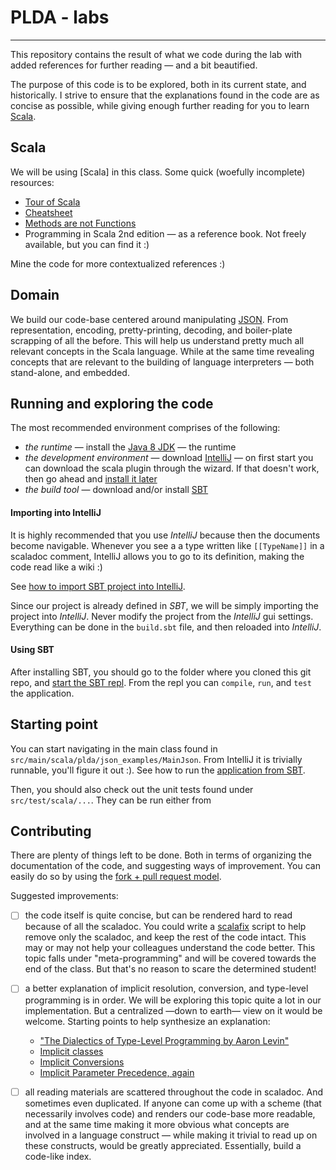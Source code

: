 # PLDA - labs
-----
This repository contains the result of what we code during the lab with added references for further reading — and a bit beautified.  

The purpose of this code is to be explored, both in its current state, and historically. I strive to ensure that
the explanations found in the code are as concise as possible, while giving enough further reading for you to learn [Scala]().

## Scala

We will be using [Scala] in this class. Some quick (woefully incomplete) resources:
- [Tour of Scala](https://docs.scala-lang.org/tour/tour-of-scala.html)
- [Cheatsheet](https://docs.scala-lang.org/cheatsheets/)
- [Methods are not Functions](http://tpolecat.github.io/2014/06/09/methods-functions.html)
- Programming in Scala 2nd edition — as a reference book. Not freely available, but you can find it :)

Mine the code for more contextualized references :)

## Domain

We build our code-base centered around manipulating [JSON](http://www.json.org/). From representation, encoding, pretty-printing, decoding, and boiler-plate scrapping of all the before. This will help us understand pretty much all relevant concepts in the Scala language. While at the same time revealing concepts that are relevant to the building of language interpreters — both stand-alone, and embedded.

## Running and exploring the code

The most recommended environment comprises of the following:
* _the runtime_ — install the [Java 8 JDK](http://www.oracle.com/technetwork/java/javase/downloads/jdk8-downloads-2133151.html) — the runtime
* _the development environment_ — download [IntelliJ](https://www.jetbrains.com/idea/download/) — on first start you can download the scala plugin through the wizard. If that doesn't work, then go ahead and [install it later](https://plugins.jetbrains.com/plugin/1347-scala)
* _the build tool_ — download and/or install [SBT](https://www.scala-lang.org/documentation/getting-started-sbt-track/getting-started-with-scala-and-sbt-on-the-command-line.html)

#### Importing into IntelliJ

It is highly recommended that you use _IntelliJ_ because then the documents become navigable. Whenever you see a a type written like `[[TypeName]]` in a scaladoc comment, IntelliJ allows you to go to its definition, making the code read like a wiki :)

See [how to import SBT project into IntelliJ](https://www.jetbrains.com/help/idea/getting-started-with-sbt.html#import_project).

Since our project is already defined in _SBT_, we will be simply importing the project into _IntelliJ_. Never modify the project from the _IntelliJ_ gui settings. Everything can be done in the `build.sbt` file, and then reloaded into _IntelliJ_.

#### Using SBT

After installing SBT, you should go to the folder where you cloned this git repo, and [start the SBT repl](http://www.scala-sbt.org/0.13/docs/Running.html). From the repl you can `compile`, `run`, and `test` the application.

## Starting point

You can start navigating in the main class found in `src/main/scala/plda/json_examples/MainJson`. From IntelliJ it is trivially runnable, you'll figure it out :). See how to run the [application from SBT](https://alvinalexander.com/scala/sbt-how-specify-main-method-class-to-run-in-project).  

Then, you should also check out the unit tests found under `src/test/scala/...`. They can be run either from

## Contributing

There are plenty of things left to be done. Both in terms of organizing the documentation of the code, and suggesting ways of improvement. You can easily do so by using the [fork + pull request model](https://help.github.com/articles/creating-a-pull-request-from-a-fork/).

Suggested improvements:
- [ ] the code itself is quite concise, but can be rendered hard to read because of all the scaladoc. You could write a [scalafix](https://scalacenter.github.io/scalafix/) script to help remove only the scaladoc, and keep the rest of the code intact. This may or may not help your colleagues understand the code better. This topic falls under "meta-programming" and will be covered towards the end of the class. But that's no reason to scare the determined student!

- [ ] a better explanation of implicit resolution, conversion, and type-level programming is in order. We will be exploring this topic quite a lot in our implementation. But a centralized —down to earth— view on it would be welcome. Starting points to help synthesize an explanation:
  - ["The Dialectics of Type-Level Programming by Aaron Levin"](https://www.youtube.com/watch?v=0wxGrf8toWk)
  - [Implicit classes](https://docs.scala-lang.org/overviews/core/implicit-classes.html)
  - [Implicit Conversions](https://docs.scala-lang.org/tour/implicit-conversions.html)
  - [Implicit Parameter Precedence, again](http://eed3si9n.com/implicit-parameter-precedence-again)

- [ ] all reading materials are scattered throughout the code in scaladoc. And sometimes even duplicated. If anyone can come up with a scheme (that necessarily involves code) and renders our code-base more readable, and at the same time making it more obvious what concepts are involved in a language construct — while making it trivial to read up on these constructs, would be greatly appreciated. Essentially, build a code-like index.
